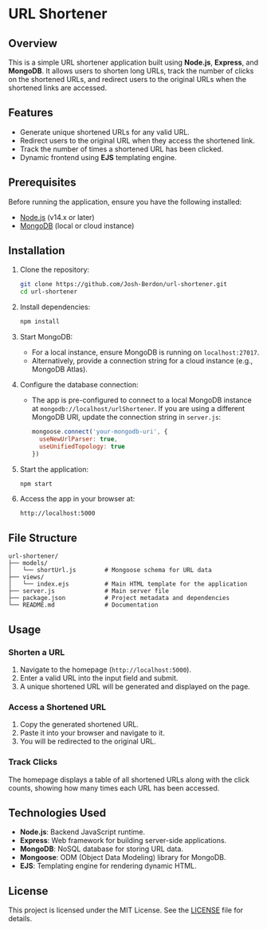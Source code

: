 # URL Shortener

## Overview
This is a simple URL shortener application built using **Node.js**, **Express**, and **MongoDB**. It allows users to shorten long URLs, track the number of clicks on the shortened URLs, and redirect users to the original URLs when the shortened links are accessed.

## Features
- Generate unique shortened URLs for any valid URL.
- Redirect users to the original URL when they access the shortened link.
- Track the number of times a shortened URL has been clicked.
- Dynamic frontend using **EJS** templating engine.

## Prerequisites
Before running the application, ensure you have the following installed:

- [Node.js](https://nodejs.org/) (v14.x or later)
- [MongoDB](https://www.mongodb.com/) (local or cloud instance)

## Installation

1. Clone the repository:
   ```bash
   git clone https://github.com/Josh-Berdon/url-shortener.git
   cd url-shortener
   ```

2. Install dependencies:
   ```bash
   npm install
   ```

3. Start MongoDB:
   - For a local instance, ensure MongoDB is running on `localhost:27017`.
   - Alternatively, provide a connection string for a cloud instance (e.g., MongoDB Atlas).

4. Configure the database connection:
   - The app is pre-configured to connect to a local MongoDB instance at `mongodb://localhost/urlShortener`. If you are using a different MongoDB URI, update the connection string in `server.js`:
     ```javascript
     mongoose.connect('your-mongodb-uri', {
       useNewUrlParser: true,
       useUnifiedTopology: true
     })
     ```

5. Start the application:
   ```bash
   npm start
   ```

6. Access the app in your browser at:
   ```
   http://localhost:5000
   ```

## File Structure
```
url-shortener/
├── models/
│   └── shortUrl.js        # Mongoose schema for URL data
├── views/
│   └── index.ejs          # Main HTML template for the application
├── server.js              # Main server file
├── package.json           # Project metadata and dependencies
└── README.md              # Documentation
```

## Usage

### Shorten a URL
1. Navigate to the homepage (`http://localhost:5000`).
2. Enter a valid URL into the input field and submit.
3. A unique shortened URL will be generated and displayed on the page.

### Access a Shortened URL
1. Copy the generated shortened URL.
2. Paste it into your browser and navigate to it.
3. You will be redirected to the original URL.

### Track Clicks
The homepage displays a table of all shortened URLs along with the click counts, showing how many times each URL has been accessed.

## Technologies Used
- **Node.js**: Backend JavaScript runtime.
- **Express**: Web framework for building server-side applications.
- **MongoDB**: NoSQL database for storing URL data.
- **Mongoose**: ODM (Object Data Modeling) library for MongoDB.
- **EJS**: Templating engine for rendering dynamic HTML.

## License
This project is licensed under the MIT License. See the [LICENSE](LICENSE) file for details.